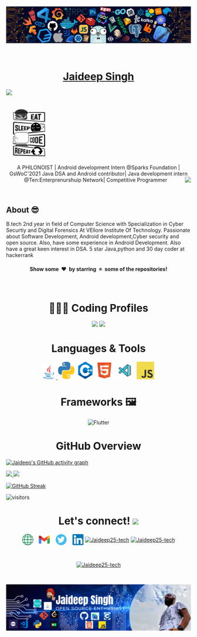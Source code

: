 ![](https://github.com/Jaideep25-tech/Jaideep25-tech/blob/main/assests/header_.png)

<br>

<h1 align="center"> <a href ="https://jaideep25-tech.github.io/protfoliosite/">Jaideep Singh</a></h1>
  
![](https://readme-typing-svg.herokuapp.com?font=Ravie&color=F7F7F7&size=21&center=true&vCenter=true&lines=Java+Coder;Android+Developer;Open+Source+Enthusiast;Competitive+Coder;Web+Developer)

<p align = "center"><img src="https://github.com/Jaideep25-tech/Jaideep25-tech/blob/main/assests/code.gif"/>

<br/>
A PHILONOIST | Android development Intern @Sparks Foundation | GsWoC'2021 Java DSA and Android contributor| Java development intern @Ten:Enterprenurshuip Network| Competitive Programmer <img align="right" src="https://github.com/rajput2107/rajput2107/blob/master/Assets/Developer.gif"/></p>
<br/>

## About :sunglasses:
B.tech 2nd year in field of Computer Science with Specialization in Cyber Securtiy and Digital Forensics At VEllore Institute Of Technology. Passionate about Software Development, Android development,Cyber security and open source. Also, have some experience in Android Development. Also have a great keen interest in DSA. 5 star Java,python and 30 day  coder at hackerrank 
<h4 align="center">Show some &nbsp;❤️&nbsp; by starring  &nbsp;⭐&nbsp; some of the repositories!</h4>
</p>

<br>

<h1 align="center"> 👨🏻‍💻 Coding Profiles </h1>
<p align="center">
<a href="https://leetcode.com/jaideep320/"><img src="https://img.shields.io/badge/-LeetCode-FFA116?style=flat-square&logo=LeetCode&logoColor=black"></a>
<a href="https://www.hackerrank.com/jaideep320"><img src="https://img.shields.io/badge/-HackerRank-2EC866?style=flat-square&logo=HackerRank&logoColor=white"></a></p>


<h1 align="center"> Languages & Tools </h2>
<p align="center">
<a href="https://www.java.com" target="_blank"> 
<img src="https://raw.githubusercontent.com/devicons/devicon/master/icons/java/java-original.svg" alt="java" width="40" height="40"/> 
</a><img src="https://github.com/Jaideep25-tech/Jaideep25-tech/blob/main/assests/python.png" alt="Python" width="48" height="48"/>&nbsp
<img src="https://github.com/Jaideep25-tech/Jaideep25-tech/blob/main/assests/cpp.png" alt="C++" width="40" height="48"/>&nbsp
<img src="https://github.com/Jaideep25-tech/Jaideep25-tech/blob/main/assests/html.svg" alt="HTML" width="48" height="48"/>&nbsp
<img src="https://github.com/Jaideep25-tech/Jaideep25-tech/blob/main/assests/vscode.png" alt="vscode" width="48" height="48"/>&nbsp;
<img src="https://github.com/Jaideep25-tech/Jaideep25-tech/blob/main/assests/js.png" alt="HTML" width="48" height="48"/>&nbsp</p>
<h1 align="center"> Frameworks 🖼️ </h1>
<p align="center">
<img alt="Flutter" src="https://img.shields.io/badge/Flutter%20-%2302569B.svg?&style=for-the-badge&logo=Flutter&logoColor=white" /></p>

<h1 align="center"> GitHub Overview </h1>

[![Jaideep's GitHub activity graph](https://activity-graph.herokuapp.com/graph?username=Jaideep25-tech&theme=xcode)](https://github.com/Jaideep25-tech)

<a href="https://github.com/Jaideep25-tech">
  <img height="180em" src="https://github-readme-stats.vercel.app/api?username=Jaideep25-tech&theme=buefy&show_icons=true" />
  <img height="180em" src="https://github-readme-stats.vercel.app/api/top-langs/?username=Jaideep25-tech&theme=buefy&layout=compact" />
</a>

[![GitHub Streak](https://github-readme-streak-stats.herokuapp.com/?user=Jaideep25-tech)](https://github.com/Jaideep25-tech)

![visitors](https://visitor-badge.laobi.icu/badge?page_id=Jaideep25-tech.Jaideep25-tech)
<br>

<h1 align="center"> Let's connect! <img src='https://raw.githubusercontent.com/ShahriarShafin/ShahriarShafin/main/Assets/handshake.gif' width="70px"> </h1>
<p align="center">
<a href="https://jaideep25-tech.github.io/protfoliosite/"><img align="center" width="30px" src="https://github.com/Jaideep25-tech/Jaideep25-tech/blob/main/assests/website.png" /></a> &nbsp;&nbsp
<a href="mailto:jaideep320@gmail.com"><img align="center" width="30px" src="https://github.com/Jaideep25-tech/Jaideep25-tech/blob/main/assests/mail.png" /></a> &nbsp;&nbsp
<a href="https://twitter.com/_jai_deep_25"><img align="center" width="30px" src="https://github.com/Jaideep25-tech/Jaideep25-tech/blob/main/assests/twitter.png" /></a> &nbsp;&nbsp
<a href="https://www.linkedin.com/in/jaideep-singh-26a226208/"><img align="center" width="30px" src="https://github.com/Jaideep25-tech/Jaideep25-tech/blob/main/assests/linkedin.png"/></a>
<a href="https://www.instagram.com/jaideep.java/" target="blank"><img align="center" src="https://raw.githubusercontent.com/rahuldkjain/github-profile-readme-generator/master/src/images/icons/Social/instagram.svg" alt="Jaideep25-tech" height="30" width="40" /></a>
<a href="https://www.instagram.com/code.poltergeists25/" target="blank"><img align="center" src="https://raw.githubusercontent.com/rahuldkjain/github-profile-readme-generator/master/src/images/icons/Social/instagram.svg" alt="Jaideep25-tech" height="30" width="40" /></a>
</p>
<br>

<p align="center"> <a href="https://github.com/ryo-ma/github-profile-trophy"><img src="https://github-profile-trophy.vercel.app/?username=Jaideep25-tech" alt="Jaideep25-tech" /></a> </p>
<br>

![](https://github.com/Jaideep25-tech/Jaideep25-tech/blob/main/assests/footer_github.png)

